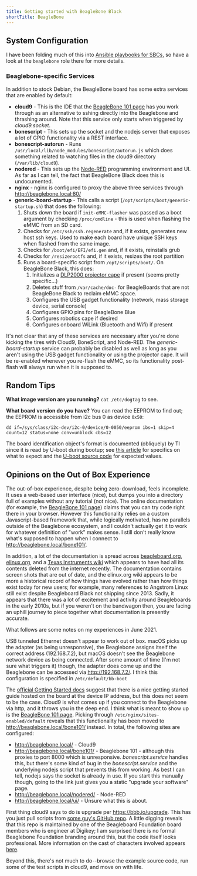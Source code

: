 ```yaml
---
title: Getting started with BeagleBone Black
shortTitle: BeagleBone
---
```


## System Configuration

I have been folding much of this into [Ansible playbooks for SBCs][], so have a
look at the `beaglebone` role there for more details.

### Beaglebone-specific Services

In addition to stock Debian, the BeagleBone board has some extra services that
are enabled by default:

- **cloud9** - This is the IDE that the [BeagleBone 101 page][] has you work
  through as an alternative to sshing directly into the Beaglebone and thrashing
  around. Note that this service only starts when triggered by _cloud9.socket_.
- **bonescript** - This sets up the socket and the nodejs server
  that exposes a lot of GPIO functionality via a REST interface.
- **bonescript-autorun** - Runs `/usr/local/lib/node_modules/bonescript/autorun.js`
  which does something related to watching files in the cloud9 directory
  (`/var/lib/cloud9`).
- **nodered** - This sets up the [Node-RED][] programming environment and UI.
  As far as I can tell, the fact that BeagleBone Black does this is
  undocumented.
- **nginx** - nginx is configured to proxy the above three services
  through http://beaglebone.local:80/
- **generic-board-startup** - This calls a script (`/opt/scripts/boot/generic-startup.sh`)
  that does the following:
    1. Shuts down the board if `init-eMMC-flasher` was passed as a boot argument
       by checking `/proc/cmdline` - this is used when flashing the eMMC from an
       SD card.
    2. Checks for `/etc/ssh/ssh.regenerate` and, if it exists, generates new host
       ssh keys.  Used to make each board have unique SSH keys when flashed from
       the same image.
    3. Checks for `/boot/efi/EFI/efi.gen` and, if it exists, reinstalls grub
    4. Checks for `/resizerootfs` and, if it exists, resizes the root partition
    5. Runs a board-specific script from `/opt/scripts/boot/`.  On BeagleBone
       Black, this does:
        1. Initializes a [DLP2000 projector cape][] if present (seems pretty
           specific...)
        2. Deletes stuff from `/var/cache/doc-` for BeagleBoards that are not
           BeagleBone Black to reclaim eMMC space.
        3. Configures the USB gadget functionality (network, mass storage device,
           serial console)
        4. Configures GPIO pins for BeagleBone Blue
        5. Configures robotics cape if desired
        6. Configures onboard WiLink (Bluetooth and Wifi) if present

It's not clear that any of these services are necessary after you're done
kicking the tires with Cloud9, BoneScript, and Node-RED.  The
_generic-board-startup_ service can probably be disabled as well as long as you
aren't using the USB gadget functionality or using the projector cape.
It will be re-enabled whenever you re-flash the eMMC, so its functionality
post-flash will always run when it is supposed to.

[Node-RED]: https://www.nodered.org/
[DLP2000 projector cape]: https://www.digikey.com/en/products/detail/texas-instruments/DLPDLCR2000EVM/7598640

## Random Tips

**What image version are you running?**  `cat /etc/dogtag` to see.

**What board version do you have?**  You can read the EEPROM to find out; the
EEPROM is accessible from i2c bus 0 as device `0x50`:

```
dd if=/sys/class/i2c-dev/i2c-0/device/0-0050/eeprom ibs=1 skip=4 count=12 status=none conv=unblock cbs=12
```

The board identification object's format is documented (obliquely) by TI since
it is read by U-boot during bootup; see [this article][EEPROM format article]
for specifics on what to expect and the [U-boot source code][] for expected
values.

[U-boot source code]: https://github.com/beagleboard/u-boot/blob/55ac96a8461d06edfa89cda37459753397de268a/board/ti/am335x/board.h
[EEPROM format article]: https://siliconbladeconsultants.com/2020/07/06/beaglebone-black-and-osd335x-eeprom/

## Opinions on the Out of Box Experience

The out-of-box experience, despite being zero-download, feels incomplete.  It
uses a web-based user interface (nice), but dumps you into a directory full of
examples without any tutorial (not nice).  The online documentation (for
example, the [BeagleBone 101 page][]) claims that you can try code right there
in your browser.  However this functionality relies on a custom Javascript-based
framework that, while logically motivated, has no parallels outside of the
Beaglebone ecosystem, and I couldn't actually get it to work for whatever
definition of "work" makes sense.  I still don't really know what's supposed
to happen when I connect to <http://beaglebone.local/bone101/>.

In addition, a lot of the documentation is spread across [beagleboard.org][official Getting Started docs],
[elinux.org][], and a [Texas Instruments wiki][] which appears to have had all
its contents deleted from the internet recently.  The documentation contains
screen shots that are out of date, and the elinux.org wiki appears to be more a
historical record of how things have evolved rather than how things exist today
for new users; for example, many references to Angstrom Linux still exist
despite Beagleboard Black not shipping since 2013.  Sadly, it appears that there
was a lot of excitement and activity around Beagleboards in the early 2010s, but
if you weren't on the bandwagon then, you are facing an uphill journey to piece
together what documentation is presently accurate.

What follows are some notes on my experiences in June 2021.

USB tunneled Ethernet doesn't appear to work out of box.  macOS picks up the
adapter (as being unresponsive), the Beaglebone assigns itself the correct
address (192.168.7.2), but macOS doesn't see the Beaglebone network device as
being connected.  After some amount of time (I'm not sure what triggers it)
though, the adapter does come up and the Beaglebone can be accessed via
<http://192.168.7.2/>.  I think this configuration is specified in
`/etc/default/bb-boot`

The [official Getting Started docs][] suggest that there is a nice getting
started guide hosted on the board at the device IP address, but this does not
seem to be the case.  Cloud9 is what comes up if you connect to the Beaglebone
via http, and it throws you in the deep end.  I think what is meant to show up
is the [BeagleBone 101 page][].  Picking through `/etc/nginx/sites-enabled/default`
reveals that this functionality has been moved to
<http://beaglebone.local/bone101/> instead.  In total, the following sites are
configured:

- <http://beaglebone.local/> - Cloud9
- <http://beaglebone.local/bone101/> - Beaglebone 101 - although this proxies to
  port 8000 which is unresponsive.  _bonescript.service_ handles this, but
  there's some kind of bug in the _bonescript.service_ and the underlying
  nodejs script that prevents this from working.  As best I can tell, nodejs
  says the socket is already in use.  If you start this manually though, going
  to the link just gives you a static "upgrade your software" page.
- <http://beaglebone.local/nodered/> - Node-RED
- <http://beaglebone.local/ui/> - Unsure what this is about.

First thing cloud9 says to do is upgrade per <https://bbb.io/upgrade>.  This has
you just pull scripts from [some guy's GitHub repo][].  A little digging reveals
that this repo is maintained by one of the Beagleboard Foundation board members
who is engineer at Digikey; I am surprised there is no formal Beaglebone
Foundation branding around this, but the code itself looks professional.  More
information on the cast of characters involved appears [here](https://beagleboard.org/about).

Beyond this, there's not much to do--browse the example source code, run some of
the test scripts in cloud9, and move on with life.

[Ansible playbooks for SBCs]: http://github.com/glennklockwood/rpi-ansible
[BeagleBone 101 page]: https://beagleboard.org/Support/bone101
[official Getting Started docs]: https://beagleboard.org/getting-started
[some guy's GitHub repo]: https://github.com/RobertCNelson
[eLinux.org]: https://elinux.org/Beagleboard
[Texas Instruments wiki]: https://processors.wiki.ti.com/index.php
